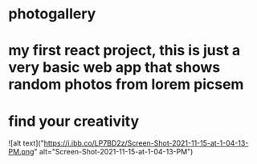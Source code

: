 # photogallery
# my first react project, this is just a very basic web app that shows random photos from lorem picsem
# find your creativity

![alt text]("https://i.ibb.co/LP7BD2z/Screen-Shot-2021-11-15-at-1-04-13-PM.png" alt="Screen-Shot-2021-11-15-at-1-04-13-PM")
